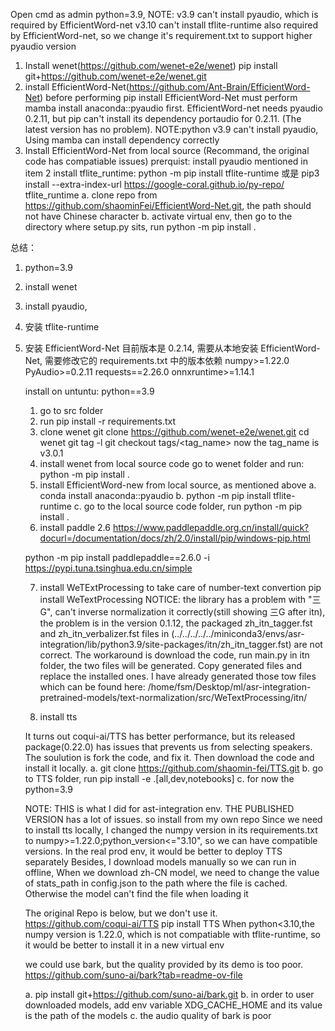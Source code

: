 Open cmd as admin
python=3.9, NOTE: v3.9 can't install pyaudio, which is required by EfficientWord-net
v3.10 can't install tflite-runtime also required by EfficientWord-net,
so we change it's requirement.txt to support higher pyaudio version

1. Install wenet(https://github.com/wenet-e2e/wenet)
   pip install git+https://github.com/wenet-e2e/wenet.git
2. install EfficientWord-Net(https://github.com/Ant-Brain/EfficientWord-Net)
   before performing
   pip install EfficientWord-Net
   must perform
   mamba install anaconda::pyaudio
   first. EfficientWord-net needs pyaudio 0.2.11, but pip can't install its dependency portaudio for 0.2.11. (The latest version has no problem). NOTE:python v3.9 can't install pyaudio,
   Using mamba can install dependency correctly
3. Install EfficientWord-Net from local source (Recommand, the original code has compatiable issues)
   prerquist: install pyaudio mentioned in item 2
   install tflite_runtime: python -m pip install tflite-runtime 或是 pip3 install --extra-index-url https://google-coral.github.io/py-repo/ tflite_runtime
   a. clone repo from https://github.com/shaominFei/EfficientWord-Net.git, the path should not have Chinese character
   b. activate virtual env, then go to the directory where setup.py sits, run
   python -m pip install .

总结：

1. python=3.9
2. install wenet
3. install pyaudio,
4. 安装 tflite-runtime
5. 安装 EfficientWord-Net
   目前版本是 0.2.14, 需要从本地安装 EfficientWord-Net, 需要修改它的 requirements.txt 中的版本依赖
   numpy>=1.22.0
   PyAudio>=0.2.11
   requests==2.26.0
   onnxruntime>=1.14.1


   install on untuntu:
   python==3.9
   1. go to src folder
   2. run pip install -r requirements.txt
   3. clone wenet
   git clone https://github.com/wenet-e2e/wenet.git
   cd wenet
   git tag -l
   git checkout tags/<tag_name>
   now the tag_name is v3.0.1
   4. install wenet from local source code
   go to wenet folder and run:
   python -m pip install .
   5. install EfficientWord-new from local source, as mentioned above
   a. conda install anaconda::pyaudio
   b. python -m pip install tflite-runtime
   c. go to the local source code folder, run
   python -m pip install .
   6. install paddle 2.6
   https://www.paddlepaddle.org.cn/install/quick?docurl=/documentation/docs/zh/2.0/install/pip/windows-pip.html
   
   python -m pip install paddlepaddle==2.6.0 -i https://pypi.tuna.tsinghua.edu.cn/simple

   7. install WeTExtProcessing to take care of number-text convertion
    pip install WeTextProcessing
    NOTICE: the library has a problem with "三G", can't inverse normalization it correctly(still showing 三G after itn),
    the problem is in the version 0.1.12, the packaged zh_itn_tagger.fst and zh_itn_verbalizer.fst files in (../../../../../miniconda3/envs/asr-integration/lib/python3.9/site-packages/itn/zh_itn_tagger.fst) are not correct. 
    The workaround is download the code, run main.py in itn folder, the two files will be generated. Copy generated files and replace the installed ones. I have already generated those tow files which can be found here: /home/fsm/Desktop/ml/asr-integration-pretrained-models/text-normalization/src/WeTextProcessing/itn/

   8. install tts

   It turns out coqui-ai/TTS has better performance, but its released package(0.22.0) has issues that prevents us from selecting speakers. The soulution is fork the code, and fix it. Then download the code and install it locally.
   a. git clone https://github.com/shaomin-fei/TTS.git
   b. go to TTS folder, run
   pip install -e .[all,dev,notebooks]
   c. for now the python=3.9

   NOTE: THIS is what I did for ast-integration env. THE PUBLISHED VERSION has a lot of issues. so install from my own repo
   Since we need to install tts locally, I changed the numpy version in its requirements.txt to numpy>=1.22.0;python_version<="3.10", so we can have compatible versions.
   In the real prod env, it would be better to deploy TTS separately
   Besides, I download models manually so we can run in offline,
   When we download zh-CN model, we need to change the value of stats_path in config.json to the path where the file is cached. Otherwise the model can't find the file when loading it



   The original Repo is below, but we don't use it.
   https://github.com/coqui-ai/TTS
   pip install TTS
   When python<3.10,the numpy version is 1.22.0, which is not compatiable with tflite-runtime, so it would be better to install it in a new virtual env

   we could use bark, but the quality provided by its demo is too poor.
   https://github.com/suno-ai/bark?tab=readme-ov-file

   a. pip install git+https://github.com/suno-ai/bark.git
   b. in order to user downloaded models, add env variable XDG_CACHE_HOME and its value is the path of the models
   c. the audio quality of bark is poor

